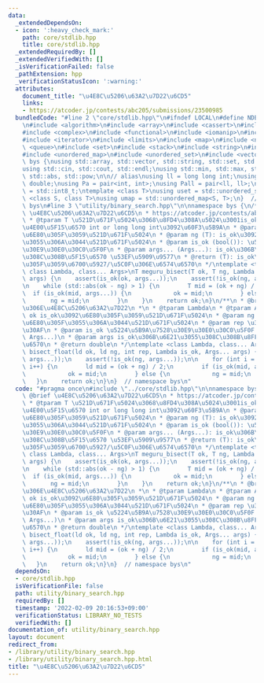 ```yaml
---
data:
  _extendedDependsOn:
  - icon: ':heavy_check_mark:'
    path: core/stdlib.hpp
    title: core/stdlib.hpp
  _extendedRequiredBy: []
  _extendedVerifiedWith: []
  _isVerificationFailed: false
  _pathExtension: hpp
  _verificationStatusIcon: ':warning:'
  attributes:
    document_title: "\u4E8C\u5206\u63A2\u7D22\u6CD5"
    links:
    - https://atcoder.jp/contests/abc205/submissions/23500985
  bundledCode: "#line 2 \"core/stdlib.hpp\"\n#ifndef LOCAL\n#define NDEBUG\n#endif\n\
    \n#include <algorithm>\n#include <array>\n#include <cassert>\n#include <cmath>\n\
    #include <complex>\n#include <functional>\n#include <iomanip>\n#include <iostream>\n\
    #include <iterator>\n#include <limits>\n#include <map>\n#include <numeric>\n#include\
    \ <queue>\n#include <set>\n#include <stack>\n#include <string>\n#include <type_traits>\n\
    #include <unordered_map>\n#include <unordered_set>\n#include <vector>\n\nnamespace\
    \ bys {\nusing std::array, std::vector, std::string, std::set, std::map, std::pair;\n\
    using std::cin, std::cout, std::endl;\nusing std::min, std::max, std::sort, std::reverse,\
    \ std::abs, std::pow;\n\n// alias\nusing ll = long long int;\nusing ld = long\
    \ double;\nusing Pa = pair<int, int>;\nusing Pall = pair<ll, ll>;\nusing ibool\
    \ = std::int8_t;\ntemplate <class T>\nusing uset = std::unordered_set<T>;\ntemplate\
    \ <class S, class T>\nusing umap = std::unordered_map<S, T>;\n}  // namespace\
    \ bys\n#line 3 \"utility/binary_search.hpp\"\n\nnamespace bys {\n/**\n * @brief\
    \ \u4E8C\u5206\u63A2\u7D22\u6CD5\n * https://atcoder.jp/contests/abc205/submissions/23500985\n\
    \ * @tparam T \u521D\u671F\u5024\u3068\u8FD4\u308A\u5024\u3001is_ok\u306E\u7B2C\
    \u4E00\u5F15\u6570 int or long long int\u3092\u60F3\u5B9A\n * @param ok (T): is_ok\u3092\
    \u6E80\u305F\u3059\u521D\u671F\u5024\n * @param ng (T): is_ok\u3092\u6E80\u305F\
    \u3055\u306A\u3044\u521D\u671F\u5024\n * @param is_ok (bool()): \u5224\u5B9A\u7528\
    \u30E9\u30E0\u30C0\u5F0F\n * @param args... (Args...): is_ok\u306B\u6E21\u3055\
    \u308C\u308B\u5F15\u6570 \u53EF\u5909\u9577\n * @return (T): is_ok\u3092\u6E80\
    \u305F\u3059\u6700\u5927/\u5C0F\u306E\u6574\u6570\n */\ntemplate <typename T,\
    \ class Lambda, class... Args>\nT meguru_bisect(T ok, T ng, Lambda is_ok, Args...\
    \ args) {\n    assert(is_ok(ok, args...));\n    assert(!is_ok(ng, args...));\n\
    \n    while (std::abs(ok - ng) > 1) {\n        T mid = (ok + ng) / 2;\n      \
    \  if (is_ok(mid, args...)) {\n            ok = mid;\n        } else {\n     \
    \       ng = mid;\n        }\n    }\n    return ok;\n}\n/**\n * @brief \u5B9F\u6570\
    \u306E\u4E8C\u5206\u63A2\u7D22\n *\n * @tparam Lambda\n * @tparam Args\n * @param\
    \ ok is_ok\u3092\u6E80\u305F\u3059\u521D\u671F\u5024\n * @param ng is_ok\u3092\
    \u6E80\u305F\u3055\u306A\u3044\u521D\u671F\u5024\n * @param rep \u30A8\u30DD\u30C3\
    \u30AF\n * @param is_ok \u5224\u5B9A\u7528\u30E9\u30E0\u30C0\u5F0F bool(long double,\
    \ Args...)\n * @param args is_ok\u306B\u6E21\u3055\u308C\u308B\u8FFD\u52A0\u5F15\
    \u6570\n * @return double\n */\ntemplate <class Lambda, class... Args>\ndouble\
    \ bisect_float(ld ok, ld ng, int rep, Lambda is_ok, Args... args) {\n    assert(is_ok(ok,\
    \ args...));\n    assert(!is_ok(ng, args...));\n\n    for (int i = 0; i < rep;\
    \ i++) {\n        ld mid = (ok + ng) / 2;\n        if (is_ok(mid, args...)) {\n\
    \            ok = mid;\n        } else {\n            ng = mid;\n        }\n \
    \   }\n    return ok;\n}\n}  // namespace bys\n"
  code: "#pragma once\n#include \"../core/stdlib.hpp\"\n\nnamespace bys {\n/**\n *\
    \ @brief \u4E8C\u5206\u63A2\u7D22\u6CD5\n * https://atcoder.jp/contests/abc205/submissions/23500985\n\
    \ * @tparam T \u521D\u671F\u5024\u3068\u8FD4\u308A\u5024\u3001is_ok\u306E\u7B2C\
    \u4E00\u5F15\u6570 int or long long int\u3092\u60F3\u5B9A\n * @param ok (T): is_ok\u3092\
    \u6E80\u305F\u3059\u521D\u671F\u5024\n * @param ng (T): is_ok\u3092\u6E80\u305F\
    \u3055\u306A\u3044\u521D\u671F\u5024\n * @param is_ok (bool()): \u5224\u5B9A\u7528\
    \u30E9\u30E0\u30C0\u5F0F\n * @param args... (Args...): is_ok\u306B\u6E21\u3055\
    \u308C\u308B\u5F15\u6570 \u53EF\u5909\u9577\n * @return (T): is_ok\u3092\u6E80\
    \u305F\u3059\u6700\u5927/\u5C0F\u306E\u6574\u6570\n */\ntemplate <typename T,\
    \ class Lambda, class... Args>\nT meguru_bisect(T ok, T ng, Lambda is_ok, Args...\
    \ args) {\n    assert(is_ok(ok, args...));\n    assert(!is_ok(ng, args...));\n\
    \n    while (std::abs(ok - ng) > 1) {\n        T mid = (ok + ng) / 2;\n      \
    \  if (is_ok(mid, args...)) {\n            ok = mid;\n        } else {\n     \
    \       ng = mid;\n        }\n    }\n    return ok;\n}\n/**\n * @brief \u5B9F\u6570\
    \u306E\u4E8C\u5206\u63A2\u7D22\n *\n * @tparam Lambda\n * @tparam Args\n * @param\
    \ ok is_ok\u3092\u6E80\u305F\u3059\u521D\u671F\u5024\n * @param ng is_ok\u3092\
    \u6E80\u305F\u3055\u306A\u3044\u521D\u671F\u5024\n * @param rep \u30A8\u30DD\u30C3\
    \u30AF\n * @param is_ok \u5224\u5B9A\u7528\u30E9\u30E0\u30C0\u5F0F bool(long double,\
    \ Args...)\n * @param args is_ok\u306B\u6E21\u3055\u308C\u308B\u8FFD\u52A0\u5F15\
    \u6570\n * @return double\n */\ntemplate <class Lambda, class... Args>\ndouble\
    \ bisect_float(ld ok, ld ng, int rep, Lambda is_ok, Args... args) {\n    assert(is_ok(ok,\
    \ args...));\n    assert(!is_ok(ng, args...));\n\n    for (int i = 0; i < rep;\
    \ i++) {\n        ld mid = (ok + ng) / 2;\n        if (is_ok(mid, args...)) {\n\
    \            ok = mid;\n        } else {\n            ng = mid;\n        }\n \
    \   }\n    return ok;\n}\n}  // namespace bys\n"
  dependsOn:
  - core/stdlib.hpp
  isVerificationFile: false
  path: utility/binary_search.hpp
  requiredBy: []
  timestamp: '2022-02-09 20:16:53+09:00'
  verificationStatus: LIBRARY_NO_TESTS
  verifiedWith: []
documentation_of: utility/binary_search.hpp
layout: document
redirect_from:
- /library/utility/binary_search.hpp
- /library/utility/binary_search.hpp.html
title: "\u4E8C\u5206\u63A2\u7D22\u6CD5"
---
```

